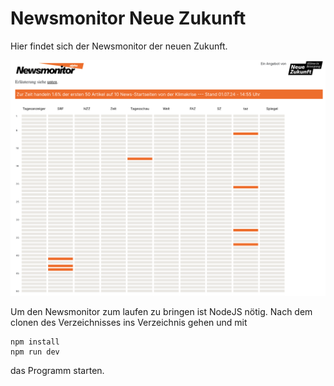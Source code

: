 # Newsmonitor Neue Zukunft

Hier findet sich der Newsmonitor der neuen Zukunft.

![Example](https://github.com/neue-zukunft/newsmonitor/blob/main/newsmonitor.png)

Um den Newsmonitor zum laufen zu bringen ist NodeJS nötig. Nach dem clonen des Verzeichnisses ins Verzeichnis gehen und mit  
```
npm install
npm run dev
```
das Programm starten.
